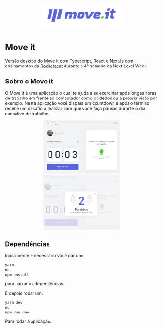 <h1 align="center">
    <img alt="MoveIt" title="MoveIt" src=".github/MoveIt.PNG" />
</h1>

# Move it
Versão desktop do Move it com Typescript, React e NextJs com ensinamentos da [Rocketseat](https://rocketseat.com.br/) durante a 4ª semana da Next Level Week.

## Sobre o Move it

O Move it é uma aplicação o qual te ajuda a se exercirtar após longas horas de trabalho em frente ao computador como os dedos ou a própria visão por exemplo.
Nesta aplicação você dispara um countdown e após o término recebe um desafio a realizar para que você faça pausas durante o dia cansativo de trabalho.

<div align="center" >
  <img alt="MoveIt" src=".github/homeMoveIt.PNG" width="50%">
  <img alt="MoveIt" src=".github/homeMoveItModal.PNG" width="50%">
</div>

## Dependências
Inicialmente é necessário você dar um:

```
yarn
ou
npm install
```
para baixar as dependências.

E depois rodar um:

```
yarn dev
ou
npm run dev
```
Para rodar a aplicação.
